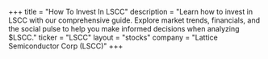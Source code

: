 +++
title = "How To Invest In LSCC"
description = "Learn how to invest in LSCC with our comprehensive guide. Explore market trends, financials, and the social pulse to help you make informed decisions when analyzing $LSCC."
ticker = "LSCC"
layout = "stocks"
company = "Lattice Semiconductor Corp (LSCC)"
+++

